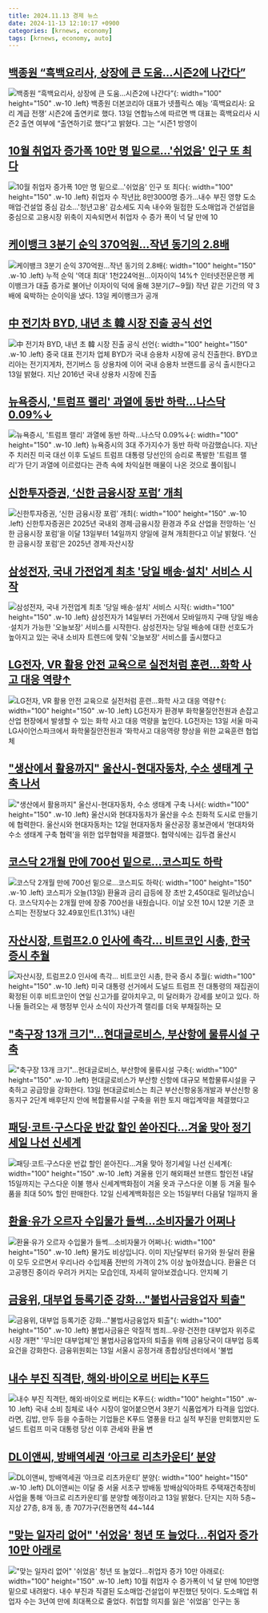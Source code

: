 ```yaml
---
title: 2024.11.13 경제 뉴스
date: 2024-11-13 12:10:17 +0900
categories: [krnews, economy]
tags: [krnews, economy, auto]
---
```

## [백종원 “흑백요리사, 상장에 큰 도움…시즌2에 나간다”](https://n.news.naver.com/mnews/article/009/0005395554)

![백종원 “흑백요리사, 상장에 큰 도움…시즌2에 나간다”](https://mimgnews.pstatic.net/image/origin/009/2024/11/13/5395554.jpg?type=nf220_150){: width="100" height="150" .w-10 .left}
백종원 더본코리아 대표가 넷플릭스 예능 ‘흑백요리사: 요리 계급 전쟁’ 시즌2에 출연키로 했다. 13일 연합뉴스에 따르면 백 대표는 흑백요리사 시즌2 출연 여부에 “출연하기로 했다”고 밝혔다. 그는 “시즌1 방영이

## [10월 취업자 증가폭 10만 명 밑으로…'쉬었음' 인구 또 최다](https://n.news.naver.com/mnews/article/586/0000090620)

![10월 취업자 증가폭 10만 명 밑으로…'쉬었음' 인구 또 최다](https://mimgnews.pstatic.net/image/origin/586/2024/11/13/90620.jpg?type=nf220_150){: width="100" height="150" .w-10 .left}
취업자 수 작년比 8만3000명 증가…내수 부진 영향 도소매업·건설업 중심 감소…'청년고용' 감소세도 지속 내수와 밀접한 도소매업과 건설업을 중심으로 고용시장 위축이 지속되면서 취업자 수 증가 폭이 넉 달 만에 10

## [케이뱅크 3분기 순익 370억원…작년 동기의 2.8배](https://n.news.naver.com/mnews/article/001/0015041868)

![케이뱅크 3분기 순익 370억원…작년 동기의 2.8배](https://mimgnews.pstatic.net/image/origin/001/2024/11/13/15041868.jpg?type=nf220_150){: width="100" height="150" .w-10 .left}
누적 순익 '역대 최대' 1천224억원…이자이익 14%↑ 인터넷전문은행 케이뱅크가 대출 증가로 불어난 이자이익 덕에 올해 3분기(7∼9월) 작년 같은 기간의 약 3배에 육박하는 순이익을 냈다. 13일 케이뱅크가 공개

## [中 전기차 BYD, 내년 초 韓 시장 진출 공식 선언](https://n.news.naver.com/mnews/article/003/0012899927)

![中 전기차 BYD, 내년 초 韓 시장 진출 공식 선언](https://mimgnews.pstatic.net/image/origin/003/2024/11/13/12899927.jpg?type=nf220_150){: width="100" height="150" .w-10 .left}
중국 대표 전기차 업체 BYD가 국내 승용차 시장에 공식 진출한다. BYD코리아는 전기지게차, 전기버스 등 상용차에 이어 국내 승용차 브랜드를 공식 출시한다고 13일 밝혔다. 지난 2016년 국내 상용차 시장에 진출

## [뉴욕증시, '트럼프 랠리' 과열에 동반 하락…나스닥 0.09%↓](https://n.news.naver.com/mnews/article/057/0001853269)

![뉴욕증시, '트럼프 랠리' 과열에 동반 하락…나스닥 0.09%↓](https://mimgnews.pstatic.net/image/origin/057/2024/11/13/1853269.jpg?type=nf220_150){: width="100" height="150" .w-10 .left}
뉴욕증시의 3대 주가지수가 동반 하락 마감했습니다. 지난주 치러진 미국 대선 이후 도널드 트럼프 대통령 당선인의 승리로 폭발한 '트럼프 랠리'가 단기 과열에 이르렀다는 관측 속에 차익실현 매물이 나온 것으로 풀이됩니

## [신한투자증권, ‘신한 금융시장 포럼’ 개최](https://n.news.naver.com/mnews/article/009/0005395666)

![신한투자증권, ‘신한 금융시장 포럼’ 개최](https://mimgnews.pstatic.net/image/origin/009/2024/11/13/5395666.jpg?type=nf220_150){: width="100" height="150" .w-10 .left}
신한투자증권은 2025년 국내외 경제·금융시장 환경과 주요 산업을 전망하는 ‘신한 금융시장 포럼’을 이달 13일부터 14일까지 양일에 걸쳐 개최한다고 이날 밝혔다. ‘신한 금융시장 포럼’은 2025년 경제·자산시장

## [삼성전자, 국내 가전업계 최초 '당일 배송·설치' 서비스 시작](https://n.news.naver.com/mnews/article/092/0002352199)

![삼성전자, 국내 가전업계 최초 '당일 배송·설치' 서비스 시작](https://mimgnews.pstatic.net/image/origin/092/2024/11/13/2352199.jpg?type=nf220_150){: width="100" height="150" .w-10 .left}
삼성전자가 14일부터 가전에서 모바일까지 구매 당일 배송·설치가 가능한 '오늘보장' 서비스를 시작한다. 삼성전자는 당일 배송에 대한 선호도가 높아지고 있는 국내 소비자 트렌드에 맞춰 '오늘보장' 서비스를 출시했다고

## [LG전자, VR 활용 안전 교육으로 실전처럼 훈련…화학 사고 대응 역량↑](https://n.news.naver.com/mnews/article/016/0002387625)

![LG전자, VR 활용 안전 교육으로 실전처럼 훈련…화학 사고 대응 역량↑](https://mimgnews.pstatic.net/image/origin/016/2024/11/13/2387625.jpg?type=nf220_150){: width="100" height="150" .w-10 .left}
LG전자가 환경부 화학물질안전원과 손잡고 산업 현장에서 발생할 수 있는 화학 사고 대응 역량을 높인다. LG전자는 13일 서울 마곡 LG사이언스파크에서 화학물질안전원과 ‘화학사고 대응역량 향상을 위한 교육훈련 협업체

## ["생산에서 활용까지" 울산시-현대자동차, 수소 생태계 구축 나서](https://n.news.naver.com/mnews/article/014/0005266722)

!["생산에서 활용까지" 울산시-현대자동차, 수소 생태계 구축 나서](https://mimgnews.pstatic.net/image/origin/014/2024/11/12/5266722.jpg?type=nf220_150){: width="100" height="150" .w-10 .left}
울산시와 현대자동차가 울산을 수소 친화적 도시로 만들기에 협력한다. 울산시와 현대자동차는 12일 현대자동차 울산공장 홍보관에서 ‘현대차와 수소 생태계 구축 협력’을 위한 업무협약을 체결했다. 협약식에는 김두겸 울산시

## [코스닥 2개월 만에 700선 밑으로…코스피도 하락](https://n.news.naver.com/mnews/article/057/0001853352)

![코스닥 2개월 만에 700선 밑으로…코스피도 하락](https://mimgnews.pstatic.net/image/origin/057/2024/11/13/1853352.jpg?type=nf220_150){: width="100" height="150" .w-10 .left}
코스피가 오늘(13일) 환율과 금리 급등에 장 초반 2,450대로 밀려났습니다. 코스닥지수는 2개월 만에 장중 700선을 내줬습니다. 이날 오전 10시 12분 기준 코스피는 전장보다 32.49포인트(1.31%) 내린

## [자산시장, 트럼프2.0 인사에 촉각... 비트코인 시총, 한국 증시 추월](https://n.news.naver.com/mnews/article/469/0000832926)

![자산시장, 트럼프2.0 인사에 촉각... 비트코인 시총, 한국 증시 추월](https://mimgnews.pstatic.net/image/origin/469/2024/11/12/832926.jpg?type=nf220_150){: width="100" height="150" .w-10 .left}
미국 대통령 선거에서 도널드 트럼프 전 대통령의 재집권이 확정된 이후 비트코인이 연일 신고가를 갈아치우고, 미 달러화가 강세를 보이고 있다. 하나둘 들려오는 새 행정부 인사 소식이 자산가격 랠리를 더욱 부채질하는 모

## ["축구장 13개 크기"…현대글로비스, 부산항에 물류시설 구축](https://n.news.naver.com/mnews/article/277/0005499386)

!["축구장 13개 크기"…현대글로비스, 부산항에 물류시설 구축](https://mimgnews.pstatic.net/image/origin/277/2024/11/13/5499386.jpg?type=nf220_150){: width="100" height="150" .w-10 .left}
현대글로비스가 부산항 신항에 대규모 복합물류시설을 구축하고 공급망을 강화한다. 13일 현대글로비스는 최근 부산신항웅동개발과 부산신항 웅동지구 2단계 배후단지 안에 복합물류시설 구축을 위한 토지 매입계약을 체결했다고

## [패딩·코트·구스다운 반값 할인 쏟아진다…겨울 맞아 정기세일 나선 신세계](https://n.news.naver.com/mnews/article/009/0005395604)

![패딩·코트·구스다운 반값 할인 쏟아진다…겨울 맞아 정기세일 나선 신세계](https://mimgnews.pstatic.net/image/origin/009/2024/11/13/5395604.jpg?type=nf220_150){: width="100" height="150" .w-10 .left}
겨울용 인기 해외패션 브랜드 할인전 내달 15일까지는 구스다운 이불 행사 신세계백화점이 겨울 옷과 구스다운 이불 등 겨울 필수품을 최대 50% 할인 판매한다. 12일 신세계백화점은 오는 15일부터 다음달 1일까지 올

## [환율·유가 오르자 수입물가 들썩…소비자물가 어쩌나](https://n.news.naver.com/mnews/article/374/0000410542)

![환율·유가 오르자 수입물가 들썩…소비자물가 어쩌나](https://mimgnews.pstatic.net/image/origin/374/2024/11/13/410542.jpg?type=nf220_150){: width="100" height="150" .w-10 .left}
물가도 비상입니다. 이미 지난달부터 유가와 원·달러 환율이 모두 오르면서 우리나라 수입제품 전반의 가격이 2% 이상 높아졌습니다. 환율은 더 고공행진 중이라 우려가 커지는 모습인데, 자세히 알아보겠습니다. 안지혜 기

## [금융위, 대부업 등록기준 강화…"불법사금융업자 퇴출"](https://n.news.naver.com/mnews/article/586/0000090635)

![금융위, 대부업 등록기준 강화…"불법사금융업자 퇴출"](https://mimgnews.pstatic.net/image/origin/586/2024/11/13/90635.jpg?type=nf220_150){: width="100" height="150" .w-10 .left}
불법사금융은 악질적 범죄…우량·건전한 대부업자 위주로 시장 개편" '무늬만 대부업체'인 불법사금융업자의 퇴출을 위해 금융당국이 대부업 등록요건을 강화한다. 금융위원회는 13일 서울시 공정거래 종합상담센터에서 '불법

## [내수 부진 직격탄, 해외·바이오로 버티는 K푸드](https://n.news.naver.com/mnews/article/005/0001738306)

![내수 부진 직격탄, 해외·바이오로 버티는 K푸드](https://mimgnews.pstatic.net/image/origin/005/2024/11/13/1738306.jpg?type=nf220_150){: width="100" height="150" .w-10 .left}
국내 소비 침체로 내수 시장이 얼어붙으면서 3분기 식품업계가 타격을 입었다. 라면, 김밥, 만두 등을 수출하는 기업들은 K푸드 열풍을 타고 실적 부진을 만회했지만 도널드 트럼프 미국 대통령 당선 이후 관세와 환율 변

## [DL이앤씨, 방배역세권 ‘아크로 리츠카운티’ 분양](https://n.news.naver.com/mnews/article/016/0002387649)

![DL이앤씨, 방배역세권 ‘아크로 리츠카운티’ 분양](https://mimgnews.pstatic.net/image/origin/016/2024/11/13/2387649.jpg?type=nf220_150){: width="100" height="150" .w-10 .left}
DL이앤씨는 이달 중 서울 서초구 방배동 방배삼익아파트 주택재건축정비사업을 통해 ‘아크로 리츠카운티’를 분양할 예정이라고 13일 밝혔다. 단지는 지하 5층~지상 27층, 8개 동, 총 707가구(전용면적 44~144

## ["맞는 일자리 없어" '쉬었음' 청년 또 늘었다…취업자 증가 10만 아래로](https://n.news.naver.com/mnews/article/008/0005113724)

!["맞는 일자리 없어" '쉬었음' 청년 또 늘었다…취업자 증가 10만 아래로](https://mimgnews.pstatic.net/image/origin/008/2024/11/13/5113724.jpg?type=nf220_150){: width="100" height="150" .w-10 .left}
10월 취업자 수 증가폭이 넉 달 만에 10만명 밑으로 내려왔다. 내수 부진과 직결된 도소매업·건설업이 부진했던 탓이다. 도소매업 취업자 수는 3년여 만에 최대폭으로 줄었다. 취업할 의지를 잃은 '쉬었음' 인구는 동

